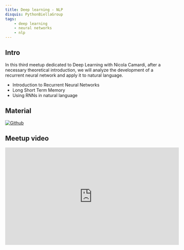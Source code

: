 ```yaml
---
title: Deep learning - NLP
disquis: PythonBiellaGroup
tags:
    - deep learning
    - neural networks
    - nlp
---
```


## Intro

In this third meetup dedicated to Deep Learning with Nicola Camardi, after a necessary theoretical introduction, we will analyze the development of a recurrent neural network and apply it to natural language.

* Introduction to Recurrent Neural Networks
* Long Short Term Memory
* Using RNNs in natural language

## Material

[![Github](https://img.shields.io/badge/GitHub-181717.svg?style=for-the-badge&logo=GitHub&logoColor=white)](https://github.com/PythonBiellaGroup/MaterialeSerate/tree/master/IntroDeepLearning/Serata%203%20-%20Recurrent%20Neural%20Net)

## Meetup video

<iframe width="560" height="315" src="https://www.youtube.com/embed/IJNB32X8nNA?si=0F3UgygeRobod-eK" title="YouTube video player" frameborder="0" allow="accelerometer; autoplay; clipboard-write; encrypted-media; gyroscope; picture-in-picture; web-share" allowfullscreen></iframe>